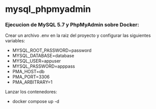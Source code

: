 # mysql_phpmyadmin

### Ejecucion de MySQL 5.7 y PhpMyAdmin sobre Docker:

Crear un archivo .env en la raiz del proyecto y configurar las siguientes variables:
- MYSQL_ROOT_PASSWORD=password
- MYSQL_DATABASE=database
- MYSQL_USER=appuser
- MYSQL_PASSWORD=apppass
- PMA_HOST=db
- PMA_PORT=3306
- PMA_ARBITRARY=1

Lanzar los contenedores:
- docker compose up -d
